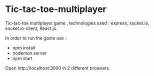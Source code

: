 # Tic-tac-toe-multiplayer

Tic-tac-toe multiplayer game , technologies used : express, socket.io, socket.io-client, React.js. </br>

In order to run the game use : 
- npm install
- nodemon server
- npm start

Open http://localhost:3000 in 2 different browsers.

